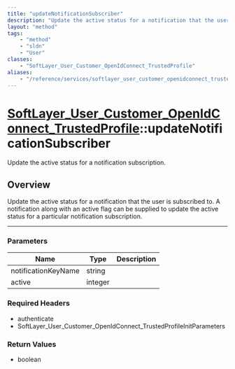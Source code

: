 ```yaml
---
title: "updateNotificationSubscriber"
description: "Update the active status for a notification that the user is subscribed to. A notification along with an active flag can... "
layout: "method"
tags:
    - "method"
    - "sldn"
    - "User"
classes:
    - "SoftLayer_User_Customer_OpenIdConnect_TrustedProfile"
aliases:
    - "/reference/services/softlayer_user_customer_openidconnect_trustedprofile/updateNotificationSubscriber"
---
```

# [SoftLayer_User_Customer_OpenIdConnect_TrustedProfile](/reference/services/SoftLayer_User_Customer_OpenIdConnect_TrustedProfile)::updateNotificationSubscriber

Update the active status for a notification subscription.


## Overview 
Update the active status for a notification that the user is subscribed to. A notification along with an active flag can be supplied to update the active status for a particular notification subscription. 

-----

### Parameters 
|Name | Type | Description |
| --- | --- | --- |
|notificationKeyName| string| |
|active| integer| |


### Required Headers
* authenticate
* SoftLayer_User_Customer_OpenIdConnect_TrustedProfileInitParameters


### Return Values
* boolean




